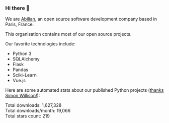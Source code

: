 ### Hi there 👋

We are [Abilian](https://abilian.com/), an open source software development company based in Paris, France.

This organisation contains most of our open source projects.

Our favorite technologies include:

- Python 3
- SQLAlchemy
- Flask
- Pandas
- Sciki-Learn
- Vue.js

Here are some automated stats about our published Python projects
([thanks Simon Willison!][sw-post]):

<!--marker-->
Total downloads: 1,627,328<br>
Total downloads/month: 19,066<br>
Total stars count: 219
<!--end-->

[sw-post]: https://simonwillison.net/2020/Jul/10/self-updating-profile-readme/